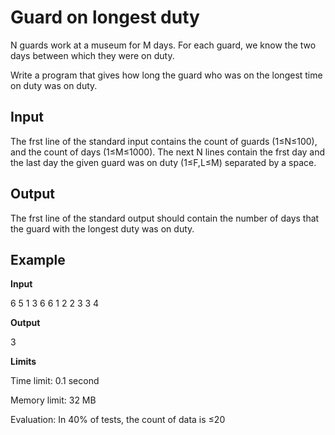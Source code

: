 # Guard on longest duty

N guards work at a museum for M days. For each guard, we know the two days between which they were on duty.

Write a program that gives how long the guard who was on the longest time on duty was on duty.

## Input

The frst line of the standard input contains the count of guards (1≤N≤100), and the count of days (1≤M≤1000).
The next N lines contain the frst day and the last day the given guard was on duty (1≤F,L≤M) separated by a space.

## Output

The frst line of the standard output should contain the number of days that the guard with the longest duty was on duty.

## Example

**Input**

6 5
1 3
6 6
1 2
2 3
3 4

**Output**

3

**Limits**

Time limit: 0.1 second

Memory limit: 32 MB

Evaluation: In 40% of tests, the count of data is ≤20
